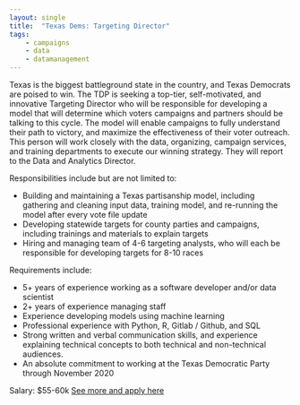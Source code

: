 ```yaml
---
layout: single
title:  "Texas Dems: Targeting Director"
tags: 
    - campaigns
    - data
    - datamanagement
---
```

Texas is the biggest battleground state in the country, and Texas Democrats are poised to win. The TDP is seeking a top-tier, self-motivated, and innovative Targeting Director who will be responsible for developing a model that will determine which voters campaigns and partners should be talking to this cycle. The model will enable campaigns to fully understand their path to victory, and maximize the effectiveness of their voter outreach. This person will work closely with the data, organizing, campaign services, and training departments to execute our winning strategy. They will report to the Data and Analytics Director.

Responsibilities include but are not limited to:
* Building and maintaining a Texas partisanship model, including gathering and cleaning input data, training model, and re-running the model after every vote file update
* Developing statewide targets for county parties and campaigns, including trainings and materials to explain targets
* Hiring and managing team of 4-6 targeting analysts, who will each be responsible for developing targets for 8-10 races

Requirements include:
* 5+ years of experience working as a software developer and/or data scientist
* 2+ years of experience managing staff
* Experience developing models using machine learning
* Professional experience with Python, R, Gitlab / Github, and SQL
* Strong written and verbal communication skills, and experience explaining technical concepts to both technical and non-technical audiences.
* An absolute commitment to working at the Texas Democratic Party through November 2020

Salary: $55-60k 
[See more and apply here](https://www.texasdemocrats.org/work-with-us/#data)
